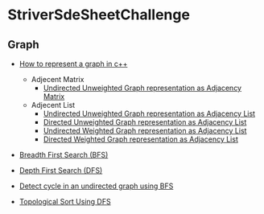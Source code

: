 # StriverSdeSheetChallenge

## Graph
- [How to represent a graph in c++](https://www.youtube.com/watch?v=bTtm2ky7I3Y&list=PLgUwDviBIf0rGEWe64KWas0Nryn7SCRWw&index=3&t=185s&ab_channel=takeUforward)
  - Adjecent Matrix
    - [Undirected Unweighted Graph representation as Adjacency Matrix](https://github.com/KoushikBiswas909/StriverSdeSheetChallenge/blob/main/Graph/How%20to%20represent%20a%20Graph%20in%20c%2B%2B/1.cpp)
  - Adjecent List
    - [Undirected Unweighted Graph representation as Adjacency List](https://github.com/KoushikBiswas909/StriverSdeSheetChallenge/blob/main/Graph/How%20to%20represent%20a%20Graph%20in%20c%2B%2B/2.cpp)
    - [Directed Unweighted Graph representation as Adjacency List](https://github.com/KoushikBiswas909/StriverSdeSheetChallenge/blob/main/Graph/How%20to%20represent%20a%20Graph%20in%20c%2B%2B/3.cpp)
    - [Undirected Weighted Graph representation as Adjacency List](https://github.com/KoushikBiswas909/StriverSdeSheetChallenge/blob/main/Graph/How%20to%20represent%20a%20Graph%20in%20c%2B%2B/4.cpp)
    - [Directed Weighted Graph representation as Adjacency List](https://github.com/KoushikBiswas909/StriverSdeSheetChallenge/blob/main/Graph/How%20to%20represent%20a%20Graph%20in%20c%2B%2B/5.cpp)

- [Breadth First Search (BFS)](https://github.com/KoushikBiswas909/StriverSdeSheetChallenge/blob/main/Graph/BFS/code.cpp)

- [Depth First Search (DFS)](https://github.com/KoushikBiswas909/StriverSdeSheetChallenge/blob/main/Graph/DFS/code.cpp)
- [Detect cycle in an undirected graph using BFS](https://github.com/KoushikBiswas909/StriverSdeSheetChallenge/tree/main/Graph/Detect%20cycle%20in%20an%20undirected%20graph%20using%20BFS)
- [Topological Sort Using DFS](https://github.com/KoushikBiswas909/StriverSdeSheetChallenge/blob/main/Graph/Topological%20Sort%20Using%20DFS/code.cpp)

